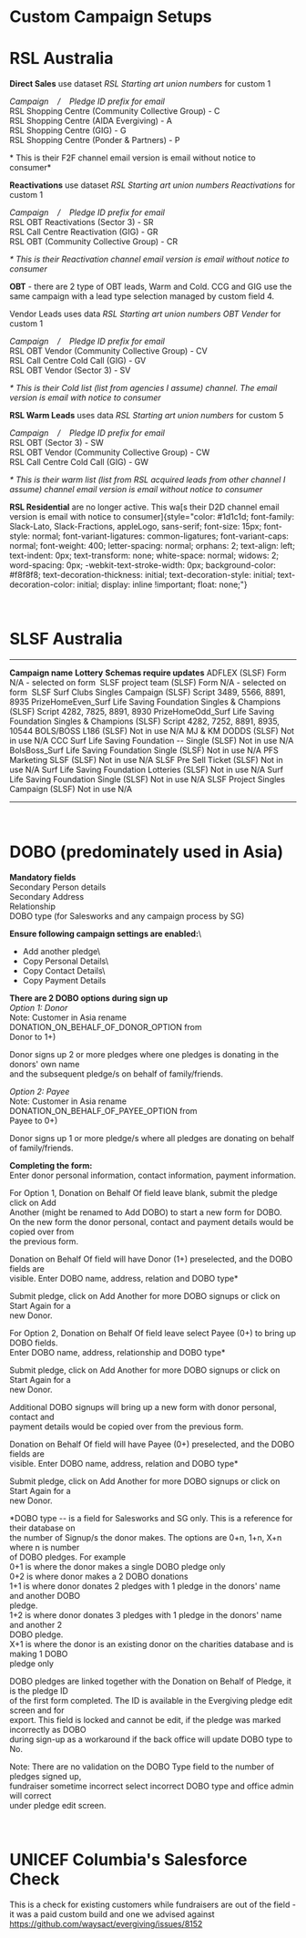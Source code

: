 # Custom Campaign Setups

# **RSL Australia**

**Direct Sales** use dataset *RSL Starting art union numbers* for custom
1

*Campaign    /    Pledge ID prefix for email*\
RSL Shopping Centre (Community Collective Group) - C\
RSL Shopping Centre (AIDA Evergiving) - A\
RSL Shopping Centre (GIG) - G\
RSL Shopping Centre (Ponder & Partners) - P

* This is their F2F channel email version is email without notice to
consumer*

**Reactivations** use dataset *RSL Starting art union numbers
Reactivations* for custom 1

*Campaign    /    Pledge ID prefix for email*\
RSL OBT Reactivations (Sector 3) - SR\
RSL Call Centre Reactivation (GIG) - GR\
RSL OBT (Community Collective Group) - CR

*\* This is their Reactivation channel email version is email without
notice to consumer*

**OBT** - there are 2 type of OBT leads, Warm and Cold. CCG and GIG use
the same campaign with a lead type selection managed by custom field 4.

Vendor Leads uses data *RSL Starting art union numbers OBT Vender* for
custom 1

*Campaign    /    Pledge ID prefix for email*\
RSL OBT Vendor (Community Collective Group) - CV\
RSL Call Centre Cold Call (GIG) - GV\
RSL OBT Vendor (Sector 3) - SV

*\* This is their Cold list (list from agencies I assume) channel. The
email version is email with notice to consumer*

**RSL Warm Leads** uses data *RSL Starting art union numbers* for custom
5

*Campaign    /    Pledge ID prefix for email*\
RSL OBT (Sector 3) - SW\
RSL OBT Vendor (Community Collective Group) - CW\
RSL Call Centre Cold Call (GIG) - GW

*\* This is their warm list (list from RSL acquired leads from other
channel I assume) channel email version is email without notice to
consumer*

**RSL Residential** are no longer active. This wa[s their D2D channel
email version is email with notice to
consumer]{style="color: #1d1c1d; font-family: Slack-Lato, Slack-Fractions, appleLogo, sans-serif; font-size: 15px; font-style: normal; font-variant-ligatures: common-ligatures; font-variant-caps: normal; font-weight: 400; letter-spacing: normal; orphans: 2; text-align: left; text-indent: 0px; text-transform: none; white-space: normal; widows: 2; word-spacing: 0px; -webkit-text-stroke-width: 0px; background-color: #f8f8f8; text-decoration-thickness: initial; text-decoration-style: initial; text-decoration-color: initial; display: inline !important; float: none;"}

 

# SLSF Australia

  ---------------------------------------------------------------------- ------------- -------------------------------
  **Campaign name**                                                      **Lottery**   **Schemas require updates**
  ADFLEX (SLSF)                                                          Form          N/A - selected on form 
  SLSF project team (SLSF)                                               Form          N/A - selected on form 
  SLSF Surf Clubs Singles Campaign (SLSF)                                Script        3489, 5566, 8891, 8935
  PrizeHomeEven_Surf Life Saving Foundation Singles & Champions (SLSF)   Script        4282, 7825, 8891, 8930
  PrizeHomeOdd_Surf Life Saving Foundation Singles & Champions (SLSF)    Script        4282, 7252, 8891, 8935, 10544
  BOLS/BOSS L186 (SLSF)                                                  Not in use    N/A
  MJ & KM DODDS (SLSF)                                                   Not in use    N/A
  CCC Surf Life Saving Foundation -- Single (SLSF)                       Not in use    N/A
  BolsBoss_Surf Life Saving Foundation Single (SLSF)                     Not in use    N/A
  PFS Marketing SLSF (SLSF)                                              Not in use    N/A
  SLSF Pre Sell Ticket (SLSF)                                            Not in use    N/A
  Surf Life Saving Foundation Lotteries (SLSF)                           Not in use    N/A
  Surf Life Saving Foundation Single (SLSF)                              Not in use    N/A
  SLSF Project Singles Campaign (SLSF)                                   Not in use    N/A
  ---------------------------------------------------------------------- ------------- -------------------------------

 

# **DOBO (predominately used in Asia)**

**Mandatory fields**\
Secondary Person details\
Secondary Address\
Relationship\
DOBO type (for Salesworks and any campaign process by SG)

**Ensure following campaign settings are enabled:**\
- Add another pledge\
- Copy Personal Details\
- Copy Contact Details\
- Copy Payment Details

**There are 2 DOBO options during sign up**\
*Option 1: Donor*\
Note: Customer in Asia rename DONATION_ON_BEHALF_OF_DONOR_OPTION from\
Donor to 1+)

Donor signs up 2 or more pledges where one pledges is donating in the
donors' own name\
and the subsequent pledge/s on behalf of family/friends.

*Option 2: Payee*\
Note: Customer in Asia rename DONATION_ON_BEHALF_OF_PAYEE_OPTION from\
Payee to 0+)

Donor signs up 1 or more pledge/s where all pledges are donating on
behalf of family/friends.

**Completing the form:**\
Enter donor personal information, contact information, payment
information.

For Option 1, Donation on Behalf Of field leave blank, submit the pledge
click on Add\
Another (might be renamed to Add DOBO) to start a new form for DOBO.\
On the new form the donor personal, contact and payment details would be
copied over from\
the previous form.

Donation on Behalf Of field will have Donor (1+) preselected, and the
DOBO fields are\
visible. Enter DOBO name, address, relation and DOBO type\*

Submit pledge, click on Add Another for more DOBO signups or click on
Start Again for a\
new Donor.

For Option 2, Donation on Behalf Of field leave select Payee (0+) to
bring up DOBO fields.\
Enter DOBO name, address, relationship and DOBO type\*

Submit pledge, click on Add Another for more DOBO signups or click on
Start Again for a\
new Donor.

Additional DOBO signups will bring up a new form with donor personal,
contact and\
payment details would be copied over from the previous form.

Donation on Behalf Of field will have Payee (0+) preselected, and the
DOBO fields are\
visible. Enter DOBO name, address, relation and DOBO type\*

Submit pledge, click on Add Another for more DOBO signups or click on
Start Again for a\
new Donor.

\*DOBO type -- is a field for Salesworks and SG only. This is a
reference for their database on\
the number of Signup/s the donor makes. The options are 0+n, 1+n, X+n
where n is number\
of DOBO pledges. For example\
0+1 is where the donor makes a single DOBO pledge only\
0+2 is where donor makes a 2 DOBO donations\
1+1 is where donor donates 2 pledges with 1 pledge in the donors' name
and another DOBO\
pledge.\
1+2 is where donor donates 3 pledges with 1 pledge in the donors' name
and another 2\
DOBO pledge.\
X+1 is where the donor is an existing donor on the charities database
and is making 1 DOBO\
pledge only

DOBO pledges are linked together with the Donation on Behalf of Pledge,
it is the pledge ID\
of the first form completed. The ID is available in the Evergiving
pledge edit screen and for\
export. This field is locked and cannot be edit, if the pledge was
marked incorrectly as DOBO\
during sign-up as a workaround if the back office will update DOBO type
to No.

Note: There are no validation on the DOBO Type field to the number of
pledges signed up,\
fundraiser sometime incorrect select incorrect DOBO type and office
admin will correct\
under pledge edit screen.

 

# **UNICEF Columbia\'s Salesforce Check**

This is a check for existing customers while fundraisers are out of the
field - it was a paid custom build and one we advised against 
<https://github.com/waysact/evergiving/issues/8152>
